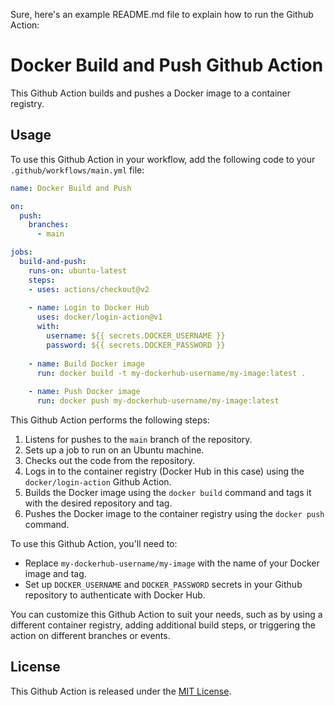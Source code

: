 Sure, here's an example README.md file to explain how to run the Github Action:

# Docker Build and Push Github Action

This Github Action builds and pushes a Docker image to a container registry.

## Usage

To use this Github Action in your workflow, add the following code to your `.github/workflows/main.yml` file:

```yaml
name: Docker Build and Push

on:
  push:
    branches:
      - main

jobs:
  build-and-push:
    runs-on: ubuntu-latest
    steps:
    - uses: actions/checkout@v2
      
    - name: Login to Docker Hub
      uses: docker/login-action@v1
      with:
        username: ${{ secrets.DOCKER_USERNAME }}
        password: ${{ secrets.DOCKER_PASSWORD }}
      
    - name: Build Docker image
      run: docker build -t my-dockerhub-username/my-image:latest .
      
    - name: Push Docker image
      run: docker push my-dockerhub-username/my-image:latest
```

This Github Action performs the following steps:
1. Listens for pushes to the `main` branch of the repository.
2. Sets up a job to run on an Ubuntu machine.
3. Checks out the code from the repository.
4. Logs in to the container registry (Docker Hub in this case) using the `docker/login-action` Github Action.
5. Builds the Docker image using the `docker build` command and tags it with the desired repository and tag.
6. Pushes the Docker image to the container registry using the `docker push` command.

To use this Github Action, you'll need to:
- Replace `my-dockerhub-username/my-image` with the name of your Docker image and tag.
- Set up `DOCKER_USERNAME` and `DOCKER_PASSWORD` secrets in your Github repository to authenticate with Docker Hub.

You can customize this Github Action to suit your needs, such as by using a different container registry, adding additional build steps, or triggering the action on different branches or events.

## License

This Github Action is released under the [MIT License](LICENSE).